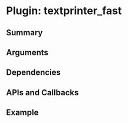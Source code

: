 Plugin: textprinter_fast
===========

Summary
-------

Arguments
---------



Dependencies
------------



APIs and Callbacks
------------------





Example
-------

